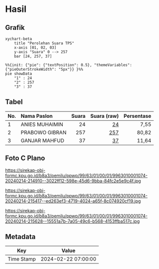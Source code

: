 # Hasil

## Grafik

```mermaid
xychart-beta
    title "Perolehan Suara TPS"
    x-axis [01, 02, 03]
    y-axis "Suara" 0 --> 257
    bar [24, 257, 37]
```

```mermaid
%%{init: {"pie": {"textPosition": 0.5}, "themeVariables": {"pieOuterStrokeWidth": "5px"}} }%%
pie showData
    "1" : 24
    "2" : 257
    "3" : 37
```

## Tabel

| No. | Nama Paslon    | Suara | Suara (raw) | Persentase |
|:--- |:-------------- | -----:| -----------:| ----------:|
| 1   | ANIES MUHAIMIN | 24    | [24][p-1]   | 7,55       |
| 2   | PRABOWO GIBRAN | 257   | [257][p-2]  | 80,82      |
| 3   | GANJAR MAHFUD  | 37    | [37][p-3]   | 11,64      |


[p-1]: https://github.com/gigit-pemilu/pemilu-2024-99-luar-negeri/blob/main/pilpres/hitung-suara/sub/99-luar-negeri/sub/63-kuching-malaysia/sub/01-kuching-malaysia/sub/0001-kuching-malaysia/sub/074-ksk-069/sub/paslon-1.txt
[p-2]: https://github.com/gigit-pemilu/pemilu-2024-99-luar-negeri/blob/main/pilpres/hitung-suara/sub/99-luar-negeri/sub/63-kuching-malaysia/sub/01-kuching-malaysia/sub/0001-kuching-malaysia/sub/074-ksk-069/sub/paslon-2.txt
[p-3]: https://github.com/gigit-pemilu/pemilu-2024-99-luar-negeri/blob/main/pilpres/hitung-suara/sub/99-luar-negeri/sub/63-kuching-malaysia/sub/01-kuching-malaysia/sub/0001-kuching-malaysia/sub/074-ksk-069/sub/paslon-3.txt

## Foto C Plano

https://sirekap-obj-formc.kpu.go.id/b8a3/pemilu/ppwp/99/63/01/00/01/9963010001074-20240214-214910--3022ff12-598e-45d6-9bba-84fc2e5e9c4f.jpg

https://sirekap-obj-formc.kpu.go.id/b8a3/pemilu/ppwp/99/63/01/00/01/9963010001074-20240214-215417--ed263ef3-4719-4024-a65f-8c074920cf19.jpg

https://sirekap-obj-formc.kpu.go.id/b8a3/pemilu/ppwp/99/63/01/00/01/9963010001074-20240214-215628--15551a7b-7a05-49c6-b568-4153ffba517c.jpg


## Metadata

| Key        | Value               |
| ---------- | ------------------- |
| Time Stamp | 2024-02-22 07:00:00 |



